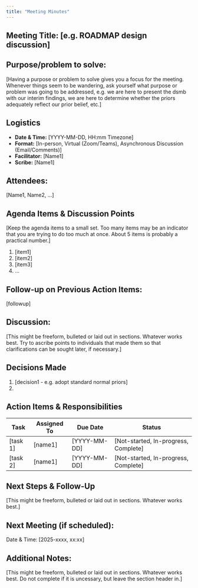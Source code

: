 ```yaml
---
title: "Meeting Minutes"
---
```


## Meeting Title: [e.g. ROADMAP design discussion]

## Purpose/problem to solve: 

[Having a purpose or problem to solve gives you a focus for the meeting. Whenever things seem to be wandering, ask yourself what purpose or problem was going to be addressed, e.g. we are here to present the dsmb with our interim findings, we are here to determine whether the priors adequately reflect our prior belief, etc.]

## Logistics

- **Date & Time:** [YYYY-MM-DD, HH:mm  Timezone]
- **Format:** [In-person, Virtual (Zoom/Teams), Asynchronous Discussion (Email/Comments)]
- **Facilitator:**  [Name1]
- **Scribe:**  [Name1]

## Attendees:
[Name1, Name2, ...]

## Agenda Items & Discussion Points

[Keep the agenda items to a small set. Too many items may be an indicator that you are trying to do too much at once. About 5 items is probably a practical number.]

1. [item1]
2. [item2]
3. [item3]
4. ...

## Follow-up on Previous Action Items:

[followup]

## Discussion:

[This might be freeform, bulleted or laid out in sections. Whatever works best. Try to ascribe points to individuals that made them so that clarifications can be sought later, if necessary.]

## Decisions Made

1. [decision1 - e.g. adopt standard normal priors]
2. 

## Action Items & Responsibilities

|Task   | Assigned To   | Due Date | Status | 
|---|--------|-----|----|
|[task 1]    | [name1]   | [YYYY-MM-DD] | [Not-started, In-progress, Complete] |
|[task 2]    | [name1]   | [YYYY-MM-DD] | [Not-started, In-progress, Complete] |


## Next Steps & Follow-Up

[This might be freeform, bulleted or laid out in sections. Whatever works best.]

## Next Meeting (if scheduled):

Date & Time: [2025-xxxx, xx:xx]

## Additional Notes:

[This might be freeform, bulleted or laid out in sections. Whatever works best. Do not complete if it is uncessary, but leave the section header in.]




